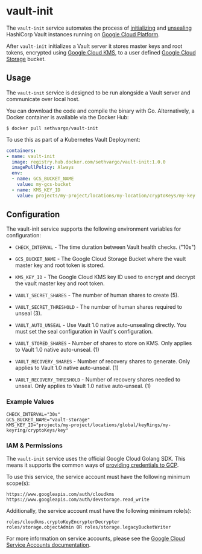 # vault-init

The `vault-init` service automates the process of [initializing](https://www.vaultproject.io/docs/commands/operator/init.html) and [unsealing](https://www.vaultproject.io/docs/concepts/seal.html#unsealing) HashiCorp Vault instances running on [Google Cloud Platform](https://cloud.google.com).

After `vault-init` initializes a Vault server it stores master keys and root tokens, encrypted using [Google Cloud KMS](https://cloud.google.com/kms), to a user defined [Google Cloud Storage](https://cloud.google.com/storage) bucket.

## Usage

The `vault-init` service is designed to be run alongside a Vault server and
communicate over local host.

You can download the code and compile the binary with Go. Alternatively, a
Docker container is available via the Docker Hub:

```text
$ docker pull sethvargo/vault-init
```

To use this as part of a Kubernetes Vault Deployment:

```yaml
containers:
- name: vault-init
  image: registry.hub.docker.com/sethvargo/vault-init:1.0.0
  imagePullPolicy: Always
  env:
  - name: GCS_BUCKET_NAME
    value: my-gcs-bucket
  - name: KMS_KEY_ID
    value: projects/my-project/locations/my-location/cryptoKeys/my-key
```

## Configuration

The vault-init service supports the following environment variables for configuration:

- `CHECK_INTERVAL` - The time duration between Vault health checks. ("10s")

- `GCS_BUCKET_NAME` - The Google Cloud Storage Bucket where the vault master key and root token is stored.

- `KMS_KEY_ID` - The Google Cloud KMS key ID used to encrypt and decrypt the vault master key and root token.

- `VAULT_SECRET_SHARES` - The number of human shares to create (5).

- `VAULT_SECRET_THRESHOLD` - The number of human shares required to unseal (3).

- `VAULT_AUTO_UNSEAL` - Use Vault 1.0 native auto-unsealing directly. You must
  set the seal configuration in Vault's configuration.

- `VAULT_STORED_SHARES` - Number of shares to store on KMS. Only applies to
  Vault 1.0 native auto-unseal. (1)

- `VAULT_RECOVERY_SHARES` - Number of recovery shares to generate. Only applies
  to Vault 1.0 native auto-unseal. (1)

- `VAULT_RECOVERY_THRESHOLD` - Number of recovery shares needed to unseal. Only
  applies to Vault 1.0 native auto-unseal. (1)

### Example Values

```
CHECK_INTERVAL="30s"
GCS_BUCKET_NAME="vault-storage"
KMS_KEY_ID="projects/my-project/locations/global/keyRings/my-keyring/cryptoKeys/key"
```

### IAM &amp; Permissions

The `vault-init` service uses the official Google Cloud Golang SDK. This means
it supports the common ways of [providing credentials to GCP][cloud-creds].

To use this service, the service account must have the following minimum
scope(s):

```text
https://www.googleapis.com/auth/cloudkms
https://www.googleapis.com/auth/devstorage.read_write
```

Additionally, the service account must have the following minimum role(s):

```text
roles/cloudkms.cryptoKeyEncrypterDecrypter
roles/storage.objectAdmin OR roles/storage.legacyBucketWriter
```

For more information on service accounts, please see the
[Google Cloud Service Accounts documentation][service-accounts].

[cloud-creds]: https://cloud.google.com/docs/authentication/production#providing_credentials_to_your_application
[service-accounts]: https://cloud.google.com/compute/docs/access/service-accounts
